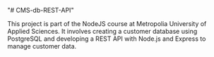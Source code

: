 "# CMS-db-REST-API" 

This project is part of the NodeJS course at Metropolia University of Applied Sciences. It involves creating a customer database using PostgreSQL and developing a REST API with Node.js and Express to manage customer data. 
